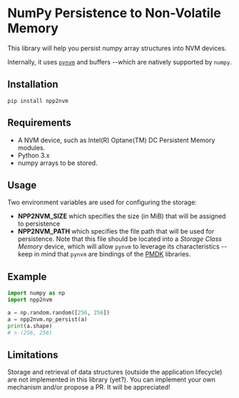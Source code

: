 # NumPy Persistence to Non-Volatile Memory

This library will help you persist numpy array structures into NVM devices.

Internally, it uses [`pynvm`](https://github.com/pmem/pynvm) and buffers --which are
natively supported by `numpy`.

## Installation

`pip install npp2nvm`

## Requirements

 - A NVM device, such as Intel(R) Optane(TM) DC Persistent Memory modules.
 - Python 3.x
 - numpy arrays to be stored.

## Usage

Two environment variables are used for configuring the storage:

 - **NPP2NVM_SIZE** which specifies the size (in MiB) that will be assigned to
 persistence
 - **NPP2NVM_PATH** which specifies the file path that will be used for persistence.
 Note that this file should be located into a _Storage Class Memory_ device, which will
 allow `pynvm` to leverage its characteristics --keep in mind that `pynvm` are bindings of the 
 [PMDK](https://pmem.io/pmdk/) libraries.

## Example

```python
import numpy as np
import npp2nvm

a = np.random.random([256, 256])
a = npp2nvm.np_persist(a)
print(a.shape)
# > (256, 256)
```

## Limitations

Storage and retrieval of data structures (outside the application lifecycle) 
are not implemented in this library (yet?). You can implement your own 
mechanism and/or propose a PR. It will be appreciated!
